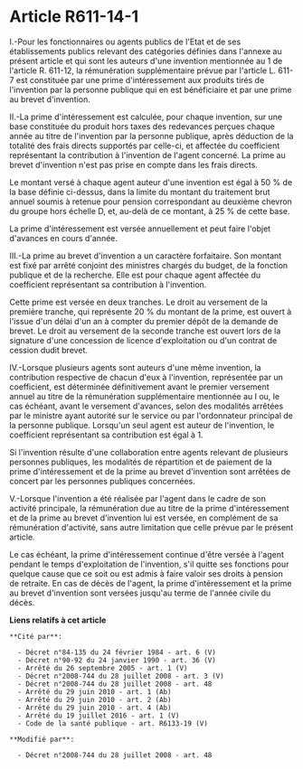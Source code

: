 # Article R611-14-1

I.-Pour les fonctionnaires ou agents publics de l'Etat et de ses établissements publics relevant des catégories définies dans
l'annexe au présent article et qui sont les auteurs d'une invention mentionnée au 1 de l'article R. 611-12, la rémunération
supplémentaire prévue par l'article L. 611-7 est constituée par une prime d'intéressement aux produits tirés de l'invention
par la personne publique qui en est bénéficiaire et par une prime au brevet d'invention. 

II.-La prime d'intéressement est calculée, pour chaque invention, sur une base constituée du produit hors taxes des
redevances perçues chaque année au titre de l'invention par la personne publique, après déduction de la totalité des frais
directs supportés par celle-ci, et affectée du coefficient représentant la contribution à l'invention de l'agent concerné. La
prime au brevet d'invention n'est pas prise en compte dans les frais directs. 

Le montant versé à chaque agent auteur d'une invention est égal à 50 % de la base définie ci-dessus, dans la limite du
montant du traitement brut annuel soumis à retenue pour pension correspondant au deuxième chevron du groupe hors échelle D,
et, au-delà de ce montant, à 25 % de cette base. 

La prime d'intéressement est versée annuellement et peut faire l'objet d'avances en cours d'année. 

III.-La prime au brevet d'invention a un caractère forfaitaire. Son montant est fixé par arrêté conjoint des ministres
chargés du budget, de la fonction publique et de la recherche. Elle est pour chaque agent affectée du coefficient
représentant sa contribution à l'invention. 

Cette prime est versée en deux tranches. Le droit au versement de la première tranche, qui représente 20 % du montant de la
prime, est ouvert à l'issue d'un délai d'un an à compter du premier dépôt de la demande de brevet. Le droit au versement de
la seconde tranche est ouvert lors de la signature d'une concession de licence d'exploitation ou d'un contrat de cession
dudit brevet. 

IV.-Lorsque plusieurs agents sont auteurs d'une même invention, la contribution respective de chacun d'eux à l'invention,
représentée par un coefficient, est déterminée définitivement avant le premier versement annuel au titre de la rémunération
supplémentaire mentionnée au I ou, le cas échéant, avant le versement d'avances, selon des modalités arrêtées par le ministre
ayant autorité sur le service ou par l'ordonnateur principal de la personne publique. Lorsqu'un seul agent est auteur de
l'invention, le coefficient représentant sa contribution est égal à 1. 

Si l'invention résulte d'une collaboration entre agents relevant de plusieurs personnes publiques, les modalités de
répartition et de paiement de la prime d'intéressement et de la prime au brevet d'invention sont arrêtées de concert par les
personnes publiques concernées.

V.-Lorsque l'invention a été réalisée par l'agent dans le cadre de son activité principale, la rémunération due au titre de
la prime d'intéressement et de la prime au brevet d'invention lui est versée, en complément de sa rémunération d'activité,
sans autre limitation que celle prévue par le présent article. 

Le cas échéant, la prime d'intéressement continue d'être versée à l'agent pendant le temps d'exploitation de l'invention,
s'il quitte ses fonctions pour quelque cause que ce soit ou est admis à faire valoir ses droits à pension de retraite. En cas
de décès de l'agent, la prime d'intéressement et la prime au brevet d'invention sont versées jusqu'au terme de l'année civile
du décès.

**Liens relatifs à cet article**

	**Cité par**:

	  - Décret n°84-135 du 24 février 1984 - art. 6 (V)
	  - Décret n°90-92 du 24 janvier 1990 - art. 36 (V)
	  - Arrêté du 26 septembre 2005 - art. 1 (V)
	  - Décret n°2008-744 du 28 juillet 2008 - art. 3 (V)
	  - Décret n°2008-744 du 28 juillet 2008 - art. 48
	  - Arrêté du 29 juin 2010 - art. 1 (Ab)
	  - Arrêté du 29 juin 2010 - art. 2 (Ab)
	  - Arrêté du 29 juin 2010 - art. 4 (Ab)
	  - Arrêté du 19 juillet 2016 - art. 1 (V)
	  - Code de la santé publique - art. R6133-19 (V)

	**Modifié par**:

	  - Décret n°2008-744 du 28 juillet 2008 - art. 48
